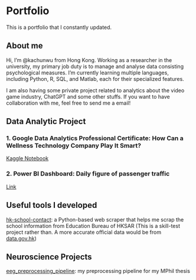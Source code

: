 # Portfolio
This is a portfolio that I constantly updated.

## About me
Hi, I’m @kachunwu from Hong Kong. Working as a researcher in the university, my primary job duty is to manage and analyse data consisting psychological measures. I’m currently learning multiple languages, including Python, R, SQL, and Matlab, each for their specialized features.

I am also having some private project related to analytics about the video game industry, ChatGPT and some other stuffs. If you want to have collaboration with me, feel free to send me a email!

## Data Analytic Project
### 1. Google Data Analytics Professional Certificate: How Can a Wellness Technology Company Play It Smart?
[Kaggle Notebook](https://www.kaggle.com/code/kenwu229/bellabeat-case-study)
### 2. Power BI Dashboard: Daily figure of passenger traffic
[Link](https://app.powerbi.com/view?r=eyJrIjoiYWUwMmM3NjAtMGE4My00ZjNiLTg0NDAtOTk0MzAxZTk0YTNmIiwidCI6IjQyZjliNTRlLTI0NzctNDFiYS1iZjA5LTdhMGQyYTgzZmYwOSIsImMiOjEwfQ%3D%3D)
## Useful tools I developed
[hk-school-contact](https://github.com/kachunwu/hk-school-contact): a Python-based web scraper that helps me scrap the school information from Education Bureau of HKSAR
(This is a skill-test project rather than. A more accurate official data would be from [data.gov.hk](https://data.gov.hk))

## Neuroscience Projects
[eeg_preprocessing_pipeline](https://github.com/kachunwu/eeg_preprocessing_pipeline): my preprocessing pipeline for my MPhil thesis

<!---
kachunwu/kachunwu is a ✨ special ✨ repository because its `README.md` (this file) appears on your GitHub profile.
You can click the Preview link to take a look at your changes.
--->
